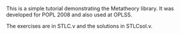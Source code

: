 This is a simple tutorial demonstrating the Metatheory library. It was
developed for POPL 2008 and also used at OPLSS.

The exercises are in STLC.v and the solutions in STLCsol.v.
